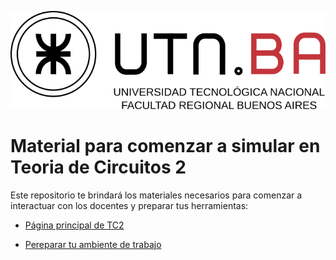 ![UTN_BA](logo_UTN.svg)
# Material para comenzar a simular en Teoria de Circuitos 2

Este repositorio te brindará los materiales necesarios para comenzar a 
interactuar con los docentes y preparar tus herramientas:

* [Página principal de TC2](https://nbviewer.org/github/marianux/tc2/blob/main/principal.ipynb)

* [Pereparar tu ambiente de trabajo](https://nbviewer.org/github/marianux/tc2/blob/main/preparacion.ipynb)




